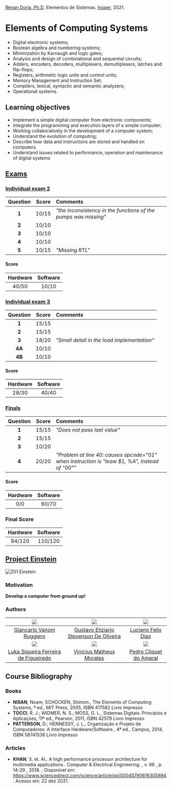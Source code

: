 [Renan Doria, Ph.D](http://lattes.cnpq.br/4251940542370219). Elementos de Sistemas. [Insper](https://github.com/Insper), 2021.

# Elements of Computing Systems

- Digital electronic systems;
- Boolean algebra and numbering systems;
- Minimization by Karnaugh and logic gates;
- Analysis and design of combinational and sequential circuits;
- Adders, encoders, decoders, multiplexers, demultiplexers, latches and flip-flops;
- Registers, arithmetic logic units and control units;
- Memory Management and Instruction Set;
- Compilers, lexical, syntactic and semantic analyzers;
- Operational systems.

## Learning objectives
- Implement a simple digital computer from electronic components;
- Integrate the programming and execution layers of a simple computer;
- Working collaboratively in the development of a computer system;
- Understand the evolution of computing;
- Describe how data and instructions are stored and handled on computers.
- Understand issues related to performance, operation and maintenance of digital systems

## [Exams](Exams)

### [Individual exam 2](Exams/1-Individual_exam_2)

| Question | Score | Comments                                                        |
|:--------:|:-----:|:----------------------------------------------------------------|
|   **1**  | 10/15 | *"the inconsistency in the functions of the pumps was missing"* |
|   **2**  | 10/10 |                                                                 |
|   **3**  | 10/10 |                                                                 |
|   **4**  | 10/10 |                                                                 |
|   **5**  | 10/15 | *"Missing RTL"*                                                 |

#### Score

| Hardware | Software |
|:--------:|:--------:|
|   40/50  |   10/10  |

### [Individual exam 3](Exams/3-Individual_exam_3)

| Question | Score | Comments                                    |
|:--------:|:-----:|:--------------------------------------------|
|   **1**  | 15/15 |                                             |
|   **2**  | 15/15 |                                             |
|   **3**  | 18/20 | *"Small detail in the load implementation"* |
|  **4A**  | 10/10 |                                             |
|  **4B**  | 10/10 |                                             |

#### Score

| Hardware | Software |
|:--------:|:--------:|
|   28/30  |   40/40  |

### [Finals](Exams/4-Finals)

| Question | Score | Comments                                                                                      |
|:--------:|:-----:|:----------------------------------------------------------------------------------------------|
|   **1**  | 15/15 | *"Does not pass last value"*                                                                  |
|   **2**  | 15/15 |                                                                                               |
|   **3**  | 10/20 |                                                                                               |
|   **4**  | 20/20 | *"Problem at line 40: causes opcode="01" when instruction is "leaw $1, %A", instead of "00""* |

#### Score

| Hardware | Software |
|:--------:|:--------:|
|    0/0   |   60/70  |

### Final Score

| Hardware | Software |
|:--------:|:--------:|
|  84/120  |  110/120 |


## [Project Einstein](Project-Einstein)
![Z01 Einstein](https://user-images.githubusercontent.com/22255332/137921415-2cbc0b8b-9abd-4a55-ba6d-012276ce87d6.png)

### Motivation
**Develop a computer from ground up!**

### Authors

|![](https://avatars.githubusercontent.com/u/89101392?v=4)         |![](https://avatars.githubusercontent.com/u/72350494?v=4)               |![](https://avatars.githubusercontent.com/u/22255332?v=4)|
|:----------------------------------------------------------------:|:----------------------------------------------------------------------:|:-------------------------------------------------------:|
|[Giancarlo Vanoni Ruggiero](https://github.com/Gian2608)          |[Gustavo Eliziario Stevenson De Oliveira](https://github.com/gustavoeso)|[Luciano Felix Dias](https://github.com/FelixLuciano)    |
|![](https://avatars.githubusercontent.com/u/72396320?v=4)         |![](https://avatars.githubusercontent.com/u/70667675?v=4)               |![](https://avatars.githubusercontent.com/u/73079076?v=4)|
|[Luka Siqueira Ferreira de Figueiredo](https://github.com/lukafig)|[Vinicius Matheus Morales](https://github.com/viniciusmm7)              |[Pedro Cliquet do Amaral](https://github.com/pcliquet)   |


## Course Bibliography

### Books
- **NISAN**, Noam; SCHOCKEN, Shimon., The Elements of Computing Systems, ª ed., MIT Press, 2005, ISBN 417582  Livro Impresso
- **TOCCI**, R. J.; WIDMER, N. S.; MOSS, G. L., Sistemas Digitais: Princípios e Aplicações, 11ª ed., Pearson, 2011, ISBN 42579  Livro Impresso
- **PATTERSON**, D.; HENNESSY, J. L., Organização e Projeto de Computadores: A Interface Hardware/Software., 4ª ed., Campus, 2014, ISBN 58741536  Livro Impresso

### Articles
- **KHAN**, S. et. Al.. A high performance processor architecture for multimedia applications.. Computer & Electrical Engineering. , v. 66 , p. 14-29 , 2018. ; Disponível em: https://www.sciencedirect.com/science/article/pii/S0045790616305894 . Acesso em: 22 dez 2021.
